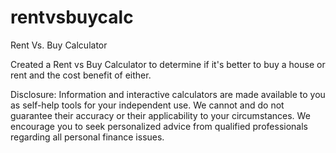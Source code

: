# rentvsbuycalc
Rent Vs. Buy Calculator 

Created a Rent vs Buy Calculator to determine if it's better to buy a house or rent and the cost benefit of either. 

Disclosure: Information and interactive calculators are made available to you as self-help tools for your independent use. We cannot and do not guarantee their accuracy or their applicability to your circumstances. We encourage you to seek personalized advice from qualified professionals regarding all personal finance issues.
